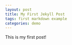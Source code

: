 ```yaml
---
layout: post
title: My First Jekyll Post
tags: first markdown example
categories: demo
---
```


This is my first post! 